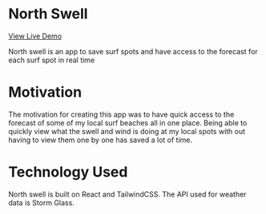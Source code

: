 # North Swell

[View Live Demo](north-swell.netlify.app)

North swell is an app to save surf spots and have access to the forecast for each surf spot in real time

# Motivation

The motivation for creating this app was to have quick access to the forecast of some of my local surf beaches all in one place. Being able to quickly view what the swell and wind is doing at my local spots with out having to view them one by one has saved a lot of time.

# Technology Used

North swell is built on React and TailwindCSS. The API used for weather data is Storm Glass.
